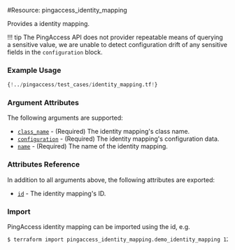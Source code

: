 #Resource: pingaccess_identity_mapping

Provides a identity mapping.

!!! tip
    The PingAccess API does not provider repeatable means of querying a sensitive value, we are unable to detect configuration drift of any sensitive fields in the `configuration` block.

### Example Usage
```terraform
{!../pingaccess/test_cases/identity_mapping.tf!}
```
### Argument Attributes
The following arguments are supported:

- [`class_name`](#class_name) - (Required) The identity mapping's class name.
- [`configuration`](#configuration) - (Required) The identity mapping's configuration data.
- [`name`](#name) - (Required) The name of the identity mapping.

### Attributes Reference
In addition to all arguments above, the following attributes are exported:

- [`id`](#id) - The identity mapping's ID.

### Import
PingAccess identity mapping can be imported using the id, e.g.

```bash
$ terraform import pingaccess_identity_mapping.demo_identity_mapping 123
```
